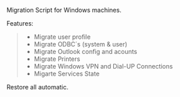 Migration Script for Windows machines.

Features:

> - Migrate user profile
> - Migrate ODBC´s (system & user)
> - Migrate Outlook config and acounts
> - Migrate Printers
> - Migrate Windows VPN and Dial-UP Connections
> - Migarte Services State


Restore all automatic.

